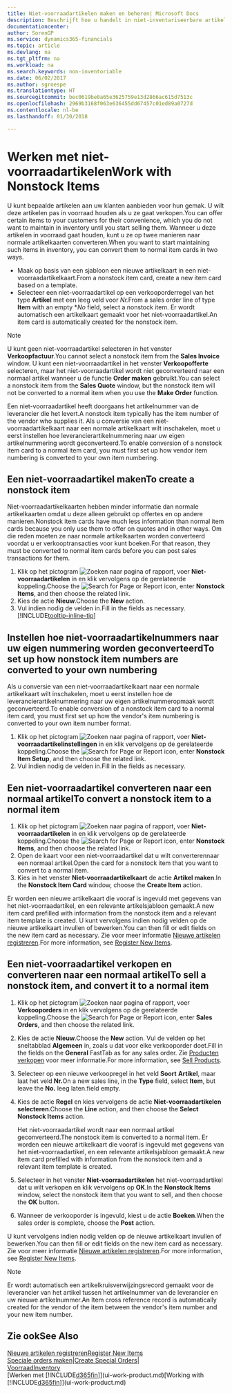 ```yaml
---
title: Niet-voorraadartikelen maken en beheren| Microsoft Docs
description: Beschrijft hoe u handelt in niet-inventariseerbare artikelen of artikelen die niet in voorraad worden beheerd.
documentationcenter: 
author: SorenGP
ms.service: dynamics365-financials
ms.topic: article
ms.devlang: na
ms.tgt_pltfrm: na
ms.workload: na
ms.search.keywords: non-inventoriable
ms.date: 06/02/2017
ms.author: sgroespe
ms.translationtype: HT
ms.sourcegitcommit: bec0619be0a65e3625759e13d2866ac615d7513c
ms.openlocfilehash: 2969b3168f063e636455dd67457c01ed89a0727d
ms.contentlocale: nl-be
ms.lasthandoff: 01/30/2018

---
```

# <a name="work-with-nonstock-items"></a><span data-ttu-id="58740-103">Werken met niet-voorraadartikelen</span><span class="sxs-lookup"><span data-stu-id="58740-103">Work with Nonstock Items</span></span>
<span data-ttu-id="58740-104">U kunt bepaalde artikelen aan uw klanten aanbieden voor hun gemak. U wilt deze artikelen pas in voorraad houden als u ze gaat verkopen.</span><span class="sxs-lookup"><span data-stu-id="58740-104">You can offer certain items to your customers for their convenience, which you do not want to maintain in inventory until you start selling them.</span></span> <span data-ttu-id="58740-105">Wanneer u deze artikelen in voorraad gaat houden, kunt u ze op twee manieren naar normale artikelkaarten converteren.</span><span class="sxs-lookup"><span data-stu-id="58740-105">When you want to start maintaining such items in inventory, you can convert them to normal item cards in two ways.</span></span>

* <span data-ttu-id="58740-106">Maak op basis van een sjabloon een nieuwe artikelkaart in een niet-voorraadartikelkaart.</span><span class="sxs-lookup"><span data-stu-id="58740-106">From a nonstock item card, create a new item card based on a template.</span></span>
* <span data-ttu-id="58740-107">Selecteer een niet-voorraadartikel op een verkooporderregel van het type **Artikel** met een leeg veld voor *Nr.*</span><span class="sxs-lookup"><span data-stu-id="58740-107">From a sales order line of type **Item** with an empty \**No* field, select a nonstock item.</span></span> <span data-ttu-id="58740-108">Er wordt automatisch een artikelkaart gemaakt voor het niet-voorraadartikel.</span><span class="sxs-lookup"><span data-stu-id="58740-108">An item card is automatically created for the nonstock item.</span></span>

> [!NOTE]  
>   <span data-ttu-id="58740-109">U kunt geen niet-voorraadartikel selecteren in het venster **Verkoopfactuur**.</span><span class="sxs-lookup"><span data-stu-id="58740-109">You cannot select a nonstock item from the **Sales Invoice** window.</span></span> <span data-ttu-id="58740-110">U kunt een niet-voorraadartikel in het venster **Verkoopofferte** selecteren, maar het niet-voorraadartikel wordt niet geconverteerd naar een normaal artikel wanneer u de functie **Order maken** gebruikt.</span><span class="sxs-lookup"><span data-stu-id="58740-110">You can select a nonstock item from the **Sales Quote** window, but the nonstock item will not be converted to a normal item when you use the **Make Order** function.</span></span>

<span data-ttu-id="58740-111">Een niet-voorraadartikel heeft doorgaans het artikelnummer van de leverancier die het levert.</span><span class="sxs-lookup"><span data-stu-id="58740-111">A nonstock item typically has the item number of the vendor who supplies it.</span></span> <span data-ttu-id="58740-112">Als u conversie van een niet-voorraadartikelkaart naar een normale artikelkaart wilt inschakelen, moet u eerst instellen hoe leverancierartikelnummering naar uw eigen artikelnummering wordt geconverteerd.</span><span class="sxs-lookup"><span data-stu-id="58740-112">To enable conversion of a nonstock item card to a normal item card, you must first set up how vendor item numbering is converted to your own item numbering.</span></span>   

## <a name="to-create-a-nonstock-item"></a><span data-ttu-id="58740-113">Een niet-voorraadartikel maken</span><span class="sxs-lookup"><span data-stu-id="58740-113">To create a nonstock item</span></span>
<span data-ttu-id="58740-114">Niet-voorraadartikelkaarten hebben minder informatie dan normale artikelkaarten omdat u deze alleen gebruikt op offertes en op andere manieren.</span><span class="sxs-lookup"><span data-stu-id="58740-114">Nonstock item cards have much less information than normal item cards because you only use them to offer on quotes and in other ways.</span></span> <span data-ttu-id="58740-115">Om die reden moeten ze naar normale artikelkaarten worden converteerd voordat u er verkooptransacties voor kunt boeken.</span><span class="sxs-lookup"><span data-stu-id="58740-115">For that reason, they must be converted to normal item cards before you can post sales transactions for them.</span></span>

1. <span data-ttu-id="58740-116">Klik op het pictogram ![Zoeken naar pagina of rapport](media/ui-search/search_small.png "pictogram Zoeken naar pagina of rapport"), voer **Niet-voorraadartikelen** in en klik vervolgens op de gerelateerde koppeling.</span><span class="sxs-lookup"><span data-stu-id="58740-116">Choose the ![Search for Page or Report](media/ui-search/search_small.png "Search for Page or Report icon") icon, enter **Nonstock Items**, and then choose the related link.</span></span>
2. <span data-ttu-id="58740-117">Kies de actie **Nieuw**.</span><span class="sxs-lookup"><span data-stu-id="58740-117">Choose the **New** action.</span></span>
3. <span data-ttu-id="58740-118">Vul indien nodig de velden in.</span><span class="sxs-lookup"><span data-stu-id="58740-118">Fill in the fields as necessary.</span></span> [!INCLUDE[tooltip-inline-tip](includes/tooltip-inline-tip_md.md)]

## <a name="to-set-up-how-nonstock-item-numbers-are-converted-to-your-own-numbering"></a><span data-ttu-id="58740-119">Instellen hoe niet-voorraadartikelnummers naar uw eigen nummering worden geconverteerd</span><span class="sxs-lookup"><span data-stu-id="58740-119">To set up how nonstock item numbers are converted to your own numbering</span></span>
<span data-ttu-id="58740-120">Als u conversie van een niet-voorraadartikelkaart naar een normale artikelkaart wilt inschakelen, moet u eerst instellen hoe de leverancierartikelnummering naar uw eigen artikelnummeropmaak wordt geconverteerd.</span><span class="sxs-lookup"><span data-stu-id="58740-120">To enable conversion of a nonstock item card to a normal item card, you must first set up how the vendor's item numbering is converted to your own item number format.</span></span>

1. <span data-ttu-id="58740-121">Klik op het pictogram ![Zoeken naar pagina of rapport](media/ui-search/search_small.png "pictogram Zoeken naar pagina of rapport"), voer **Niet-voorraadartikelinstellingen** in en klik vervolgens op de gerelateerde koppeling.</span><span class="sxs-lookup"><span data-stu-id="58740-121">Choose the ![Search for Page or Report](media/ui-search/search_small.png "Search for Page or Report icon") icon, enter **Nonstock Item Setup**, and then choose the related link.</span></span>
2. <span data-ttu-id="58740-122">Vul indien nodig de velden in.</span><span class="sxs-lookup"><span data-stu-id="58740-122">Fill in the fields as necessary.</span></span>

## <a name="to-convert-a-nonstock-item-to-a-normal-item"></a><span data-ttu-id="58740-123">Een niet-voorraadartikel converteren naar een normaal artikel</span><span class="sxs-lookup"><span data-stu-id="58740-123">To convert a nonstock item to a normal item</span></span>
1. <span data-ttu-id="58740-124">Klik op het pictogram ![Zoeken naar pagina of rapport](media/ui-search/search_small.png "pictogram Zoeken naar pagina of rapport"), voer **Niet-voorraadartikelen** in en klik vervolgens op de gerelateerde koppeling.</span><span class="sxs-lookup"><span data-stu-id="58740-124">Choose the ![Search for Page or Report](media/ui-search/search_small.png "Search for Page or Report icon") icon, enter **Nonstock Items**, and then choose the related link.</span></span>
2. <span data-ttu-id="58740-125">Open de kaart voor een niet-voorraadartikel dat u wilt converterennaar een normaal artikel.</span><span class="sxs-lookup"><span data-stu-id="58740-125">Open the card for a nonstock item that you want to convert to a normal item.</span></span>
3. <span data-ttu-id="58740-126">Kies in het venster **Niet-voorraadartikelkaart** de actie **Artikel maken**.</span><span class="sxs-lookup"><span data-stu-id="58740-126">In the **Nonstock Item Card** window, choose the **Create Item** action.</span></span>

<span data-ttu-id="58740-127">Er worden een nieuwe artikelkaart die vooraf is ingevuld met gegevens van het niet-voorraadartikel, en een relevante artikelsjabloon gemaakt.</span><span class="sxs-lookup"><span data-stu-id="58740-127">A new item card prefilled with information from the nonstock item and a relevant item template is created.</span></span> <span data-ttu-id="58740-128">U kunt vervolgens indien nodig velden op de nieuwe artikelkaart invullen of bewerken.</span><span class="sxs-lookup"><span data-stu-id="58740-128">You can then fill or edit fields on the new item card as necessary.</span></span> <span data-ttu-id="58740-129">Zie voor meer informatie [Nieuwe artikelen registreren](inventory-how-register-new-items.md).</span><span class="sxs-lookup"><span data-stu-id="58740-129">For more information, see [Register New Items](inventory-how-register-new-items.md).</span></span>

## <a name="to-sell-a-nonstock-item-and-convert-it-to-a-normal-item"></a><span data-ttu-id="58740-130">Een niet-voorraadartikel verkopen en converteren naar een normaal artikel</span><span class="sxs-lookup"><span data-stu-id="58740-130">To sell a nonstock item, and convert it to a normal item</span></span>
1. <span data-ttu-id="58740-131">Klik op het pictogram ![Zoeken naar pagina of rapport](media/ui-search/search_small.png "pictogram Zoeken naar pagina of rapport"), voer **Verkooporders** in en klik vervolgens op de gerelateerde koppeling.</span><span class="sxs-lookup"><span data-stu-id="58740-131">Choose the ![Search for Page or Report](media/ui-search/search_small.png "Search for Page or Report icon") icon, enter **Sales Orders**, and then choose the related link.</span></span>
2. <span data-ttu-id="58740-132">Kies de actie **Nieuw**.</span><span class="sxs-lookup"><span data-stu-id="58740-132">Choose the **New** action.</span></span> <span data-ttu-id="58740-133">Vul de velden op het sneltabblad **Algemeen** in, zoals u dat voor elke verkooporder doet.</span><span class="sxs-lookup"><span data-stu-id="58740-133">Fill in the fields on the **General** FastTab as for any sales order.</span></span> <span data-ttu-id="58740-134">Zie [Producten verkopen](sales-how-sell-products.md) voor meer informatie.</span><span class="sxs-lookup"><span data-stu-id="58740-134">For more information, see [Sell Products](sales-how-sell-products.md).</span></span>
3. <span data-ttu-id="58740-135">Selecteer op een nieuwe verkoopregel in het veld **Soort** **Artikel**, maar laat het veld **Nr.**</span><span class="sxs-lookup"><span data-stu-id="58740-135">On a new sales line, in the **Type** field, select **Item**, but leave the **No.**</span></span> <span data-ttu-id="58740-136">leeg laten.</span><span class="sxs-lookup"><span data-stu-id="58740-136">field empty.</span></span>
4. <span data-ttu-id="58740-137">Kies de actie **Regel** en kies vervolgens de actie **Niet-voorraadartikelen selecteren**.</span><span class="sxs-lookup"><span data-stu-id="58740-137">Choose the **Line** action, and then choose the **Select Nonstock Items** action.</span></span>

    <span data-ttu-id="58740-138">Het niet-voorraadartikel wordt naar een normaal artikel geconverteerd.</span><span class="sxs-lookup"><span data-stu-id="58740-138">The nonstock item is converted to a normal item.</span></span> <span data-ttu-id="58740-139">Er worden een nieuwe artikelkaart die vooraf is ingevuld met gegevens van het niet-voorraadartikel, en een relevante artikelsjabloon gemaakt.</span><span class="sxs-lookup"><span data-stu-id="58740-139">A new item card prefilled with information from the nonstock item and a relevant item template is created.</span></span>
5. <span data-ttu-id="58740-140">Selecteer in het venster **Niet-voorraadartikelen** het niet-voorraadartikel dat u wilt verkopen en klik vervolgens op **OK**.</span><span class="sxs-lookup"><span data-stu-id="58740-140">In the **Nonstock Items** window, select the nonstock item that you want to sell, and then choose the **OK** button.</span></span>
6. <span data-ttu-id="58740-141">Wanneer de verkooporder is ingevuld, kiest u de actie **Boeken**.</span><span class="sxs-lookup"><span data-stu-id="58740-141">When the sales order is complete, choose the **Post** action.</span></span>

<span data-ttu-id="58740-142">U kunt vervolgens indien nodig velden op de nieuwe artikelkaart invullen of bewerken.</span><span class="sxs-lookup"><span data-stu-id="58740-142">You can then fill or edit fields on the new item card as necessary.</span></span> <span data-ttu-id="58740-143">Zie voor meer informatie [Nieuwe artikelen registreren](inventory-how-register-new-items.md).</span><span class="sxs-lookup"><span data-stu-id="58740-143">For more information, see [Register New Items](inventory-how-register-new-items.md).</span></span>

> [!NOTE]  
>   <span data-ttu-id="58740-144">Er wordt automatisch een artikelkruisverwijzingsrecord gemaakt voor de leverancier van het artikel tussen het artikelnummer van de leverancier en uw nieuwe artikelnummer.</span><span class="sxs-lookup"><span data-stu-id="58740-144">An Item cross reference record is automatically created for the vendor of the item between the vendor's item number and your new item number.</span></span>

## <a name="see-also"></a><span data-ttu-id="58740-145">Zie ook</span><span class="sxs-lookup"><span data-stu-id="58740-145">See Also</span></span>
[<span data-ttu-id="58740-146">Nieuwe artikelen registreren</span><span class="sxs-lookup"><span data-stu-id="58740-146">Register New Items</span></span>](inventory-how-register-new-items.md)  
<span data-ttu-id="58740-147">[Speciale orders maken](sales-how-to-create-special-orders.md)|</span><span class="sxs-lookup"><span data-stu-id="58740-147">[Create Special Orders](sales-how-to-create-special-orders.md)|</span></span>  
[<span data-ttu-id="58740-148">Voorraad</span><span class="sxs-lookup"><span data-stu-id="58740-148">Inventory</span></span>](inventory-manage-inventory.md)  
<span data-ttu-id="58740-149">[Werken met [!INCLUDE[d365fin](includes/d365fin_md.md)]](ui-work-product.md)</span><span class="sxs-lookup"><span data-stu-id="58740-149">[Working with [!INCLUDE[d365fin](includes/d365fin_md.md)]](ui-work-product.md)</span></span>

